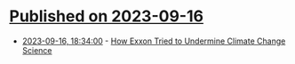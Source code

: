 # [Published on 2023-09-16](index.md)

* [2023-09-16, 18:34:00](https://hardware.slashdot.org/story/23/09/16/0519248/how-exxon-tried-to-undermine-climate-change-science?utm_source=rss1.0mainlinkanon&utm_medium=feed) - [How Exxon Tried to Undermine Climate Change Science](https://hardware.slashdot.org/story/23/09/16/0519248/how-exxon-tried-to-undermine-climate-change-science?utm_source=rss1.0mainlinkanon&utm_medium=feed)
